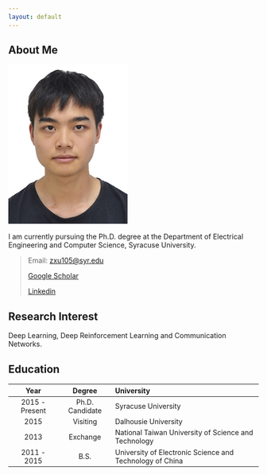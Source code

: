```yaml
---
layout: default
---
```


## About Me

<img class="profile-picture" src="Xu-Pic.jpg">

I am currently pursuing the Ph.D. degree at the Department of Electrical Engineering and Computer Science, Syracuse University.

> Email: zxu105@syr.edu
>
> [Google Scholar](https://scholar.google.com/citations?user=jKHMVnYAAAAJ&hl=en)
>
> [Linkedin](linkedin.com/in/zhiyuan-xu-19a66191)

## Research Interest

Deep Learning, Deep Reinforcement Learning and Communication Networks.

## Education

Year | Degree | University
:-----:|:--------:|:-----------
2015 - Present | Ph.D. Candidate | Syracuse University
2015 | Visiting | Dalhousie University
2013 | Exchange | National Taiwan University of Science and Technology
2011 - 2015 | B.S. | University of Electronic Science and Technology of China

